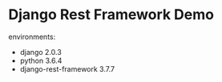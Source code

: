 # Django Rest Framework Demo

environments:

* django 2.0.3
* python 3.6.4
* django-rest-framework 3.7.7